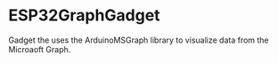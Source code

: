 # ESP32GraphGadget
Gadget the uses the ArduinoMSGraph library to visualize data from the Microaoft Graph.
